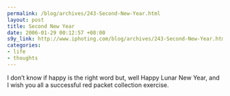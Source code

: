 ```yaml
--- 
permalink: /blog/archives/243-Second-New-Year.html
layout: post
title: Second New Year
date: 2006-01-29 00:12:57 +08:00
s9y_link: http://www.iphoting.com/blog/archives/243-Second-New-Year.html
categories: 
- life
- thoughts
---
```

<p class="break"><p>I don&#8217;t know if happy is the right word but, well Happy Lunar New Year, and I wish you all a successful red packet collection exercise.</p></p>
